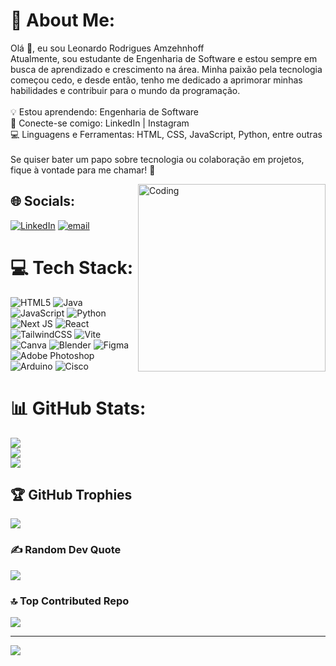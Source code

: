 # 💫 About Me:
Olá 👋, eu sou Leonardo Rodrigues Amzehnhoff<br>Atualmente, sou estudante de Engenharia de Software e estou sempre em busca de aprendizado e crescimento na área. Minha paixão pela tecnologia começou cedo, e desde então, tenho me dedicado a aprimorar minhas habilidades e contribuir para o mundo da programação.<br><br>💡 Estou aprendendo: Engenharia de Software<br>🔗 Conecte-se comigo: LinkedIn | Instagram<br>💻 Linguagens e Ferramentas: HTML, CSS, JavaScript, Python, entre outras<br><br>Se quiser bater um papo sobre tecnologia ou colaboração em projetos, fique à vontade para me chamar! 🚀


<img align="right" alt="Coding" width="300" src="https://media.tenor.com/2uyENRmiUt0AAAAC/coding.gif)">


## 🌐 Socials:
[![LinkedIn](https://img.shields.io/badge/LinkedIn-%230077B5.svg?logo=linkedin&logoColor=white)](https://linkedin.com/in/https://www.linkedin.com/in/leonardoamzehnhoff/) [![email](https://img.shields.io/badge/Email-D14836?logo=gmail&logoColor=white)](mailto:amzehnhoffleonardo@gmail.com) 

# 💻 Tech Stack:
![HTML5](https://img.shields.io/badge/html5-%23E34F26.svg?style=for-the-badge&logo=html5&logoColor=white) ![Java](https://img.shields.io/badge/java-%23ED8B00.svg?style=for-the-badge&logo=openjdk&logoColor=white) ![JavaScript](https://img.shields.io/badge/javascript-%23323330.svg?style=for-the-badge&logo=javascript&logoColor=%23F7DF1E) ![Python](https://img.shields.io/badge/python-3670A0?style=for-the-badge&logo=python&logoColor=ffdd54) ![Next JS](https://img.shields.io/badge/Next-black?style=for-the-badge&logo=next.js&logoColor=white) ![React](https://img.shields.io/badge/react-%2320232a.svg?style=for-the-badge&logo=react&logoColor=%2361DAFB) ![TailwindCSS](https://img.shields.io/badge/tailwindcss-%2338B2AC.svg?style=for-the-badge&logo=tailwind-css&logoColor=white) ![Vite](https://img.shields.io/badge/vite-%23646CFF.svg?style=for-the-badge&logo=vite&logoColor=white) ![Canva](https://img.shields.io/badge/Canva-%2300C4CC.svg?style=for-the-badge&logo=Canva&logoColor=white) ![Blender](https://img.shields.io/badge/blender-%23F5792A.svg?style=for-the-badge&logo=blender&logoColor=white) ![Figma](https://img.shields.io/badge/figma-%23F24E1E.svg?style=for-the-badge&logo=figma&logoColor=white) ![Adobe Photoshop](https://img.shields.io/badge/adobe%20photoshop-%2331A8FF.svg?style=for-the-badge&logo=adobe%20photoshop&logoColor=white) ![Arduino](https://img.shields.io/badge/-Arduino-00979D?style=for-the-badge&logo=Arduino&logoColor=white) ![Cisco](https://img.shields.io/badge/cisco-%23049fd9.svg?style=for-the-badge&logo=cisco&logoColor=black)
# 📊 GitHub Stats:
![](https://github-readme-stats.vercel.app/api?username=LeoAmzz&theme=dark&hide_border=false&include_all_commits=false&count_private=false)<br/>
![](https://github-readme-streak-stats.herokuapp.com/?user=LeoAmzz&theme=dark&hide_border=false)<br/>
![](https://github-readme-stats.vercel.app/api/top-langs/?username=LeoAmzz&theme=dark&hide_border=false&include_all_commits=false&count_private=false&layout=compact)

## 🏆 GitHub Trophies
![](https://github-profile-trophy.vercel.app/?username=LeoAmzz&theme=radical&no-frame=false&no-bg=true&margin-w=4)

### ✍️ Random Dev Quote
![](https://quotes-github-readme.vercel.app/api?type=horizontal&theme=radical)

### 🔝 Top Contributed Repo
![](https://github-contributor-stats.vercel.app/api?username=LeoAmzz&limit=5&theme=dark&combine_all_yearly_contributions=true)

---
[![](https://visitcount.itsvg.in/api?id=LeoAmzz&icon=0&color=0)](https://visitcount.itsvg.in)

<!-- Proudly created with GPRM ( https://gprm.itsvg.in ) -->
